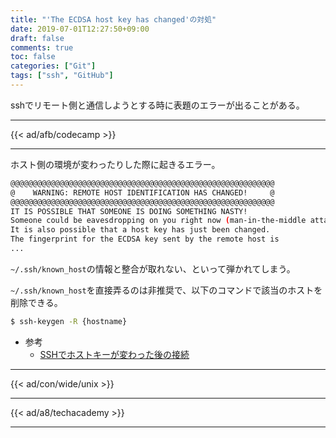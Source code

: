 ```yaml
---
title: "'The ECDSA host key has changed'の対処"
date: 2019-07-01T12:27:50+09:00
draft: false
comments: true
toc: false
categories: ["Git"]
tags: ["ssh", "GitHub"]
---
```


sshでリモート側と通信しようとする時に表題のエラーが出ることがある。

<!--more-->

---

{{< ad/afb/codecamp >}}

---

ホスト側の環境が変わったりした際に起きるエラー。

```sh
@@@@@@@@@@@@@@@@@@@@@@@@@@@@@@@@@@@@@@@@@@@@@@@@@@@@@@@@@@@
@    WARNING: REMOTE HOST IDENTIFICATION HAS CHANGED!     @
@@@@@@@@@@@@@@@@@@@@@@@@@@@@@@@@@@@@@@@@@@@@@@@@@@@@@@@@@@@
IT IS POSSIBLE THAT SOMEONE IS DOING SOMETHING NASTY!
Someone could be eavesdropping on you right now (man-in-the-middle attack)!
It is also possible that a host key has just been changed.
The fingerprint for the ECDSA key sent by the remote host is
...
```

`~/.ssh/known_host`の情報と整合が取れない、といって弾かれてしまう。

`~/.ssh/known_host`を直接弄るのは非推奨で、以下のコマンドで該当のホストを削除できる。

```sh
$ ssh-keygen -R {hostname}
```

- 参考
  - [SSHでホストキーが変わった後の接続](https://www.uramiraikan.net/Works/entry-1970.html)

---

{{< ad/con/wide/unix >}}

---

{{< ad/a8/techacademy >}}

---
